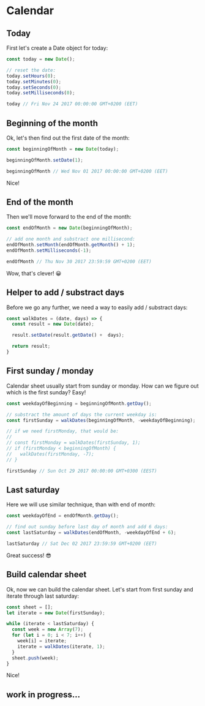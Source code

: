 # Calendar

## Today

First let's create a Date object for today:
```js
const today = new Date();

// reset the date:
today.setHours(0);
today.setMinutes(0);
today.setSeconds(0);
today.setMilliseconds(0);

today // Fri Nov 24 2017 00:00:00 GMT+0200 (EET)
```

## Beginning of the month

Ok, let's then find out the first date of the month:

```js
const beginningOfMonth = new Date(today);

beginningOfMonth.setDate(1);

beginningOfMonth // Wed Nov 01 2017 00:00:00 GMT+0200 (EET)
```

Nice!

## End of the month

Then we'll move forward to the end of the month:

```js
const endOfMonth = new Date(beginningOfMonth);

// add one month and substract one millisecond:
endOfMonth.setMonth(endOfMonth.getMonth() + 1);
endOfMonth.setMilliseconds(-1);

endOfMonth // Thu Nov 30 2017 23:59:59 GMT+0200 (EET)
```

Wow, that's clever! 😀

## Helper to add / substract days
Before we go any further, we need a way to easily add / substract days:
```js
const walkDates = (date, days) => {
  const result = new Date(date);

  result.setDate(result.getDate() +  days);

  return result;
}
```

## First sunday / monday
Calendar sheet usually start from sunday or monday. How can we figure out which is the first sunday? Easy!

```js
const weekdayOfBeginning = beginningOfMonth.getDay();

// substract the amount of days the current weekday is:
const firstSunday = walkDates(beginningOfMonth, -weekdayOfBeginning);

// if we need firstMonday, that would be:
//
// const firstMonday = walkDates(firstSunday, 1);
// if (firstMonday < beginningOfMonth) {
//   walkDates(firstMonday, -7);
// }

firstSunday // Sun Oct 29 2017 00:00:00 GMT+0300 (EEST)
```

## Last saturday
Here we will use similar technique, than with end of month:

```js
const weekdayOfEnd = endOfMonth.getDay();

// find out sunday before last day of month and add 6 days:
const lastSaturday = walkDates(endOfMonth, -weekdayOfEnd + 6);

lastSaturday // Sat Dec 02 2017 23:59:59 GMT+0200 (EET)
```

Great success! 😎

## Build calendar sheet
Ok, now we can build the calendar sheet. Let's start from first sunday and iterate through last saturday:

```js
const sheet = [];
let iterate = new Date(firstSunday);

while (iterate < lastSaturday) {
  const week = new Array(7);
  for (let i = 0; i < 7; i++) {
    week[i] = iterate;
    iterate = walkDates(iterate, 1);
  }
  sheet.push(week);
}
```

Nice!

## work in progress...
